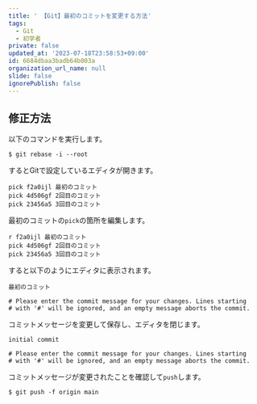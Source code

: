 ```yaml
---
title: ' 【Git】最初のコミットを変更する方法'
tags:
  - Git
  - 初学者
private: false
updated_at: '2023-07-18T23:58:53+09:00'
id: 6684dbaa3badb64b003a
organization_url_name: null
slide: false
ignorePublish: false
---
```


## 修正方法
以下のコマンドを実行します。
```:ターミナル
$ git rebase -i --root
```

するとGitで設定しているエディタが開きます。
```
pick f2a0ijl 最初のコミット
pick 4d506gf 2回目のコミット
pick 23456a5 3回目のコミット
```

最初のコミットの`pick`の箇所を編集します。

```
r f2a0ijl 最初のコミット
pick 4d506gf 2回目のコミット
pick 23456a5 3回目のコミット
```
すると以下のようにエディタに表示されます。
```
最初のコミット

# Please enter the commit message for your changes. Lines starting
# with '#' will be ignored, and an empty message aborts the commit.

```
コミットメッセージを変更して保存し、エディタを閉じます。
```
initial commit

# Please enter the commit message for your changes. Lines starting
# with '#' will be ignored, and an empty message aborts the commit.

```

コミットメッセージが変更されたことを確認して`push`します。
```
$ git push -f origin main
```


